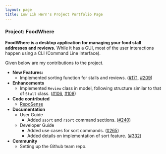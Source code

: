 ```yaml
---
layout: page
title: Low Lik Hern's Project Portfolio Page
---
```


### Project: FoodWhere

**FoodWhere is a desktop application for managing your food stall addresses and reviews.** While it has a GUI, most of the user interactions happen using a CLI (Command Line Interface).

Given below are my contributions to the project.

* **New Features:** 
    * Implemented sorting function for stalls and reviews. ([#171](https://github.com/AY2223S1-CS2103-W14-2/tp/pull/171), [#209](https://github.com/AY2223S1-CS2103-W14-2/tp/pull/209))
* **Enhancements**
    * Implemented `Review` class in model, following structure similar to that of `Stall` class. ([#106](https://github.com/AY2223S1-CS2103-W14-2/tp/pull/106), [#108](https://github.com/AY2223S1-CS2103-W14-2/tp/pull/108))
* **Code contributed**
    * [RepoSense](https://nus-cs2103-ay2223s1.github.io/tp-dashboard/?search=likhern&breakdown=true&sort=groupTitle&sortWithin=title&since=2022-09-16&timeframe=commit&mergegroup=&groupSelect=groupByRepos&checkedFileTypes=docs~functional-code~test-code~other)
* **Documentation**
    * User Guide
      * Added `ssort` and `rsort` command sections. ([#240](https://github.com/AY2223S1-CS2103-W14-2/tp/pull/240))
    * Developer Guide
      * Added use cases for sort commands. ([#265](https://github.com/AY2223S1-CS2103-W14-2/tp/pull/265))
      * Added details on implementation of sort feature. ([#332](https://github.com/AY2223S1-CS2103-W14-2/tp/pull/332))
* **Community**
    * Setting up the Github team repo.
